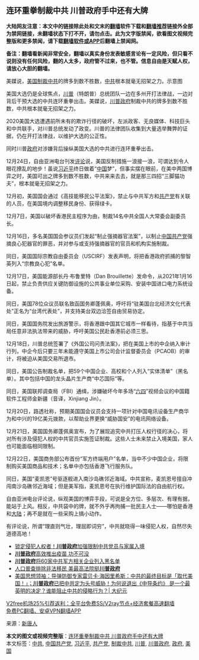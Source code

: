  <h2>连环重拳制裁中共 川普政府手中还有大牌</h2> <p class="notice"><b>大陆网友注意：本文中的链接除此处和文末的<a href="https://github.com/bannedbook/fanqiang" >翻墙</a>软件下载和<a href="https://github.com/killgcd/justmysocks/blob/master/README.md">翻墙推荐</a>链接外全部为禁网链接，未翻墙状态下打不开，请勿点击。此为文字版禁闻，欲看图文视频完整版和更多禁闻，请下载<a href="https://github.com/bannedbook/fanqiang">翻墙软件或APP</a>后翻墙上禁闻网。</p><p>备注：翻墙看新闻非常安全，翻墙以真实身份发表敏感言论有一定风险，但只看不说则没有任何风险，翻的人太多，政府管不过来，也不管。信息自由是天赋人权，请放心大胆的翻墙。</b></p>  <div class="entry"> <p id="conimg">美媒说，<a href="https://www.bannedbook.org/bnews/tag/%e7%be%8e%e5%9b%bd/" class="st_tag internal_tag" rel="tag" title="标签 美国 下的日志">美国</a><a href="https://www.bannedbook.org/bnews/tag/%E5%88%B6%E8%A3%81%E4%B8%AD%E5%85%B1/" class="st_tag internal_tag" rel="tag" title="标签 制裁中共 下的日志">制裁中共</a>的牌多到数不胜数，<a href="https://www.bannedbook.org/bnews/tag/%e4%b8%ad%e5%85%b1/" class="st_tag internal_tag" rel="tag" title="标签 中共 下的日志">中共</a>根本就毫无招架之力。示意图</p> <p>美国大选仍是全球焦点，<a href="https://www.bannedbook.org/bnews/tag/%e5%b7%9d%e6%99%ae/" class="st_tag internal_tag" rel="tag" title="标签 川普 下的日志">川普</a>（特朗普）总统团队一边在多州开打法律战，一边对背后干预大选的中共连环重拳出击。美媒说，<a href="https://www.bannedbook.org/bnews/tag/%e5%b7%9d%e6%99%ae%e6%94%bf%e5%ba%9c/" class="st_tag internal_tag" rel="tag" title="标签 川普政府 下的日志">川普政府</a>制裁中共的牌多到数不胜数，中共根本就毫无招架之力。</p> <p>2020美国大选遭遇前所未有的欺诈行径的破坏，左派政客、无良媒体、科技巨头和中共联手，对川普总统发动了政变。川普的法律团队收集到大量选举舞弊的证据，仍在开打法律战，以维护大选的公正性。</p> <p>同时川普<a href="https://www.bannedbook.org/bnews/tag/%e6%94%bf%e5%ba%9c/" class="st_tag internal_tag" rel="tag" title="标签 政府 下的日志">政府</a>对涉嫌背后操纵美国大选的中共进行连环重拳出击。</p> <p>12月24日，自由亚洲电台刊发<span class='wp_keywordlink_affiliate'><a href="https://www.bannedbook.org/bnews/comments/" title="新闻评论" target="_blank">评论</a></span>说，美国反制措施一浪接一浪，可谓达到令人眼花撩乱的地步！虽说<a href="https://www.bannedbook.org/bnews/tag/%e4%b9%a0%e8%bf%91%e5%b9%b3/" class="st_tag internal_tag" rel="tag" title="标签 习近平 下的日志">习近平</a>终日做着“<span class='wp_keywordlink_affiliate'><a href="https://www.bannedbook.org/" title="中国" target="_blank">中国</a></span>梦”，但事实摆在眼前，在美中两国博弈之时，美国可出之牌多到数不胜数，中共来来去去，就是那三四招“三脚猫功夫”，根本就毫无招架之力。</p>  <p>12月初，美国国会通过《高技能移民公平法案》，禁止与中共军方和<a href="https://www.bannedbook.org/bnews/tag/%e5%85%b1%e4%ba%a7%e5%85%9a/" class="st_tag internal_tag" rel="tag" title="标签 共产党 下的日志">共产党</a>有关联的人员，在美国境内调整移民身份、获得绿卡。</p> <p>12月7日，美国以破坏香港民主程序为由，制裁14名中共全国人大常委会副委员长。</p> <p>12月16日，多名美国国会参议员们发起“制止强摘器官法案”，以制止<a href="https://www.bannedbook.org/bnews/tag/%e4%b8%ad%e5%9b%bd%e5%85%b1%e4%ba%a7%e5%85%9a/" class="st_tag internal_tag" rel="tag" title="标签 中国共产党 下的日志">中国共产党</a>强摘良心犯器官的罪恶，并对参与或支持强摘器官的官员和机构实施制裁。</p> <p>同日，美国国际宗教自由委员会（USCIRF）发表声明，将把香港政府抓捕的黎智英列入“宗教良心犯”名单。</p> <p>12月17日，美国能源部长丹‧布鲁里特（Dan Brouillette）发命令，从2021年1月16日起，禁止负责供应关键防御设施的公共事业单位采购、安装中国进口电力系统设备。</p>  <p>同日，美国78位众议员联名致函国务卿蓬佩奥，呼吁将“驻美国台北经济文化代表处”正名为“台湾代表处”，并支持美台双边洽签自由贸易协定。</p> <p>同日，美国国务院发出旅游警示，将香港跟中国其它城市一样看待，指基于中共当局任意非法执法带来的威胁，呼吁美国公民赴香港前必须三思。</p> <p>12月18日，川普总统签署了《外国公司问责法案》，把在美国上市的中企纳入审计行列，中企今后只要三年未能遵守美国上市公司会计监督委员会（PCAOB）的审计，将被迫从美国交易所退市。</p> <p>同日，美国公告制裁名单，把59个中国企业、高校和个人列入“实体清单”（黑名单）。其中包括中国的龙头晶片生产商“中芯国际”等。</p> <p>同日，美国联邦调查局（FBI）通缉，涉嫌破坏今年多场“<span class='wp_keywordlink'><a href="https://www.bannedbook.org/forum2/topic2509.html" title="《中国六四真相》" target="_blank">六四</a></span>”视频会议的中国籍软件工程师金新疆（音译，Xinjiang Jin）。</p>  <p>12月20日，路透社称，预期美国国会议员会支持一项针对中国电讯设备生产商华为和中兴的19亿美元拨款，以帮助业界更换“威胁国安”的电讯网络设备。</p> <p>12月21日，美国国务卿蓬佩奥宣布，为了展现追究中共打压人权行径的决心，将对所有涉及侵犯人权的中共官员实施签证制裁。这些人士未来禁止入境美国，家人也可能面临相同限制。</p> <p>12月22日，美国商务部公布首份“军方终端用户”名单，当中不少中国企业，将限制购买美国商品和技术；名单中亦包括香港飞行服务队。</p> <p>同日，美国“麦凯恩”号驱逐舰进入南沙岛礁邻近海域。中共宣称，麦凯恩号擅自冲闯南沙岛礁邻近海域；但是美军指，麦凯恩号在执行维护国际法的自由航行权。</p> <p>自由亚洲电台评论说，纵观美国的博弈手段，可说是全方位、多层次、有理有据，能站于上风。相反，中共袋中的牌，就不外乎再拘捕一批民主人士——哪怕是香港和<span class='wp_keywordlink_affiliate'><a href="https://www.bannedbook.org/" title="大陆" target="_blank">大陆</a></span>；再不是就在一些采购上搞小动作。</p>  <p>有评论说，所谓“理直则气壮，理屈即词穷”，中共就晓得一味侵犯人权，自然尽失道德高地！</p> <ul class='op-related-articles' title='相关阅读'> <li><a href='https://www.bannedbook.org/bnews/bannedvideo/20201222/1452791.html' target='_blank'>锁定侵犯人权者！<b>川普政府</b>加强限制中共党员与家属入境</a></li> <li><a href='https://www.bannedbook.org/bnews/ssgc/20201221/1451776.html' target='_blank'><b>川普政府</b>高效推出疫苗 功不可没</a></li> <li><a href='https://www.bannedbook.org/bnews/cbnews/20201219/1450703.html' target='_blank'><b>川普政府</b>将60家中共军方相关企业列入黑名单</a></li> <li><a href='https://www.bannedbook.org/bnews/cnnews/20201219/1450636.html' target='_blank'>人口普查排除非法移民 美最高法院挺<b>川普政府</b></a></li> <li><a href='https://www.bannedbook.org/bnews/cbnews/20201216/1449204.html' target='_blank'>美国思想领袖：导弹防御专家雷贝卡·海因里希斯：中共的最终目标是「取代美国！」；<b>川普政府</b>已把中共定为头号威胁！为何说退出《中导条约》 是一个最英明的决定？谁能阻止中共的侵略行为？| 大纪元</a></li> </ul> <p class="texttj"> <a href="https://www.bannedbook.org/forum23/topic22702.html" target="_blank">V2free机场25%引荐返利：全平台免费SS/V2ray节点+经济套餐高速翻墙</a><br/> <a href="https://github.com/bannedbook/fanqiang/wiki/%E7%A6%81%E9%97%BB%E7%BD%91%E5%AE%89%E5%8D%93%E7%BF%BB%E5%A2%99%E6%96%B0%E9%97%BBAPP" target="_blank">免费PC翻墙、安卓VPN翻墙APP</a></p><p> 来源：<span class='wp_keywordlink_affiliate'><a href="https://www.ntdtv.com/" title="新唐人">新唐人</a></span> </p><a name='sharetosocial'></a>       <div><b>本文的图文或视频完整版</b>：<a href='https://www.bannedbook.org/bnews/cbnews/20201225/1454721.html'>连环重拳制裁中共 川普政府手中还有大牌</a></div>  </div><!--END ENTRY--> <div class="postfooter"> <div>本文标签：<a href="https://www.bannedbook.org/bnews/tag/%e4%b8%ad%e5%85%b1/" rel="tag">中共</a>, <a href="https://www.bannedbook.org/bnews/tag/%e4%b8%ad%e5%9b%bd%e5%85%b1%e4%ba%a7%e5%85%9a/" rel="tag">中国共产党</a>, <a href="https://www.bannedbook.org/bnews/tag/%e4%b9%a0%e8%bf%91%e5%b9%b3/" rel="tag">习近平</a>, <a href="https://www.bannedbook.org/bnews/tag/%e5%85%b1%e4%ba%a7%e5%85%9a/" rel="tag">共产党</a>, <a href="https://www.bannedbook.org/bnews/tag/%E5%88%B6%E8%A3%81%E4%B8%AD%E5%85%B1/" rel="tag">制裁中共</a>, <a href="https://www.bannedbook.org/bnews/tag/%e5%b7%9d%e6%99%ae/" rel="tag">川普</a>, <a href="https://www.bannedbook.org/bnews/tag/%e5%b7%9d%e6%99%ae%e6%94%bf%e5%ba%9c/" rel="tag">川普政府</a>, <a href="https://www.bannedbook.org/bnews/tag/%e6%94%bf%e5%ba%9c/" rel="tag">政府</a>, <a href="https://www.bannedbook.org/bnews/tag/%e7%be%8e%e5%9b%bd/" rel="tag">美国</a></div>  </div><!--END POSTFOOTER--> 